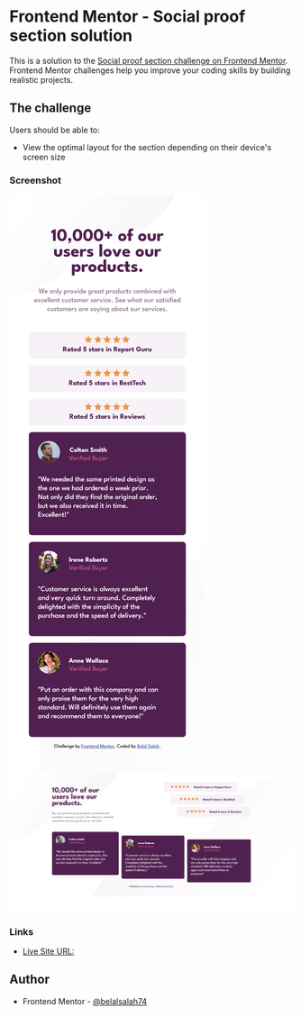 # Frontend Mentor - Social proof section solution

This is a solution to the [Social proof section challenge on Frontend Mentor](https://www.frontendmentor.io/challenges/social-proof-section-6e0qTv_bA). Frontend Mentor challenges help you improve your coding skills by building realistic projects. 



## The challenge

Users should be able to:

- View the optimal layout for the section depending on their device's screen size

### Screenshot

![Mobile](./images/sc-mobile.png)
![Desktop](./images/sc-desktop.png)

### Links


- [Live Site URL:](https://belalsalah74.github.io/social-proof-section/)

## Author

- Frontend Mentor - [@belalsalah74](https://www.frontendmentor.io/profile/belalsalah74)

